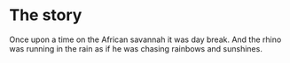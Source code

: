 # The story

Once upon a time on the African savannah it was day break. And the rhino was running in the rain as if he was chasing rainbows and sunshines.